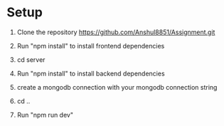 # Setup
1. Clone the repository
https://github.com/Anshul8851/Assignment.git

2. Run "npm install" to install frontend dependencies

3. cd server
4. Run "npm install" to install backend dependencies

5. create a mongodb connection with your mongodb connection string
6. cd ..
7. Run "npm run dev"

